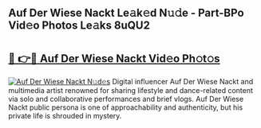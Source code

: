 ## Auf Der Wiese Nackt Le𝚊k𝚎d N𝚞𝚍e - Part-BPo Vid𝚎o Photos Le𝚊ks 8uQU2

# <h2><a href="http://fb8fn8.evod.top/?m=Auf+Der+Wiese+Nackt">🔗 👉🔴 Auf Der Wiese Nackt Vid𝚎o Ph𝚘t𝚘s</a></h2>

[![Auf Der Wiese Nackt N𝚞d𝚎s](https://i.imgur.com/8V9OHl7.gif)](http://fb8fn8.evod.top/?m=Auf+Der+Wiese+Nackt)
Digital influencer Auf Der Wiese Nackt and multimedia artist renowned for sharing lifestyle and dance-related content via solo and collaborative performances and brief vlogs. Auf Der Wiese Nackt public persona is one of approachability and authenticity, but his private life is shrouded in mystery. 
